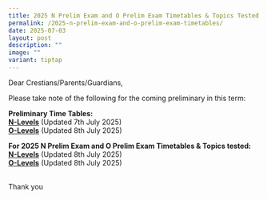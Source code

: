 ```yaml
---
title: 2025 N Prelim Exam and O Prelim Exam Timetables & Topics Tested (Updated)
permalink: /2025-n-prelim-exam-and-o-prelim-exam-timetables/
date: 2025-07-03
layout: post
description: ""
image: ""
variant: tiptap
---
```

<p>Dear Crestians/Parents/Guardians,</p>
<p>Please take note of the following for the coming preliminary in this term:</p>
<p><strong>Preliminary Time Tables:</strong>
<br><strong><a href="/files/Timetable_Announcement/2025/2025_N_Prelim_Timetable__7July_2025_.pdf" rel="noopener nofollow" target="_blank">N-Levels</a></strong> (Updated
7th July 2025)
<br><strong><a href="/files/Timetable_Announcement/2025/2025_O_Prelim_Timetable__8_July_2025_.pdf" rel="noopener nofollow" target="_blank">O-Levels</a></strong> (Updated
8th July 2025)</p>
<p><strong>For 2025 N Prelim Exam and O Prelim Exam Timetables &amp; Topics tested:</strong>
<br><strong><a href="https://docs.google.com/document/d/14LGSPb5Uc8B1kBh_gpCKJG5od97GdU61MZAR6mNwcC8/edit?usp=sharing" rel="noopener nofollow" target="_blank">N-Levels</a></strong> (Updated
8th July 2025)
<br><strong><a href="https://docs.google.com/document/d/1IA_FGYxMbDyuSzhmM-UZxHcYCZJPw2cg/edit?usp=sharing&amp;ouid=107822012695954277864&amp;rtpof=true&amp;sd=true" rel="noopener nofollow" target="_blank">O-Levels</a></strong> (Updated
8th July 2025)</p>
<p>
<br>Thank you</p>